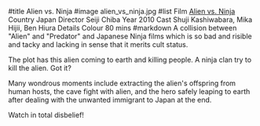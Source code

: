 #title Alien vs. Ninja
#image	alien_vs_ninja.jpg
#list
Film	[Alien vs. Ninja](https://www.imdb.com/title/tt1592503/)
Country	Japan
Director	Seiji Chiba
Year	2010
Cast	Shuji Kashiwabara, Mika Hijii, Ben Hiura
Details	Colour 80 mins
#markdown
A collision between "Alien" and "Predator" and
Japanese Ninja films which is
so bad and risible and tacky and lacking in sense that it merits
cult status.

The plot has this alien coming to earth and killing people.
A ninja clan try to kill the alien. Got it?

Many wondrous moments include extracting the alien's offspring
from human hosts, the cave fight with alien, and the hero
safely leaping to earth after dealing with the unwanted
immigrant to Japan at the end.

Watch in total disbelief!

